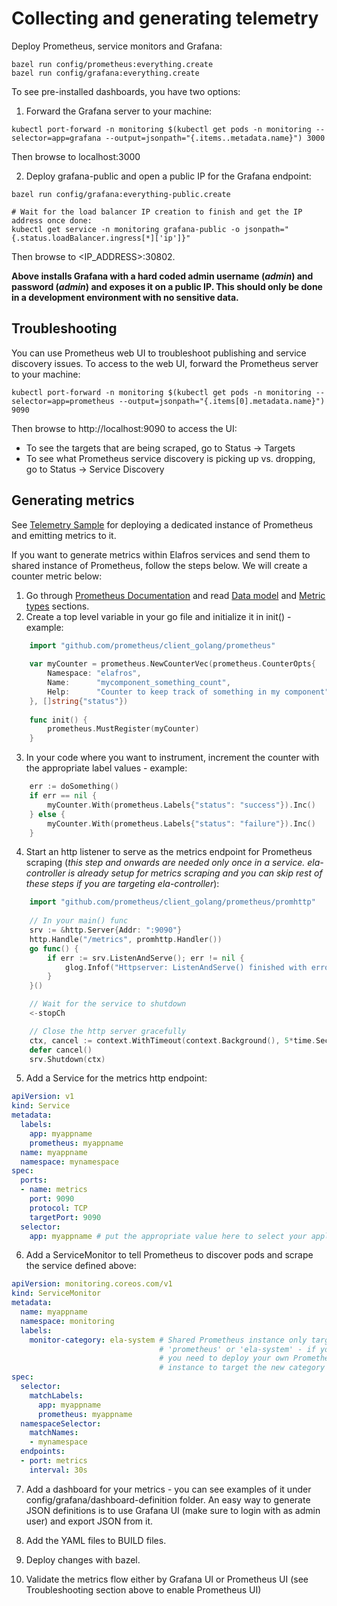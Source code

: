 # Collecting and generating telemetry

Deploy Prometheus, service monitors and Grafana:
```shell
bazel run config/prometheus:everything.create
bazel run config/grafana:everything.create
```

To see pre-installed dashboards, you have two options:
1. Forward the Grafana server to your machine:

```shell
kubectl port-forward -n monitoring $(kubectl get pods -n monitoring --selector=app=grafana --output=jsonpath="{.items..metadata.name}") 3000
```

Then browse to localhost:3000

2. Deploy grafana-public and open a public IP for the Grafana endpoint:

```shell
bazel run config/grafana:everything-public.create

# Wait for the load balancer IP creation to finish and get the IP address once done:
kubectl get service -n monitoring grafana-public -o jsonpath="{.status.loadBalancer.ingress[*]['ip']}"
```

Then browse to <IP_ADDRESS>:30802.

**Above installs Grafana with a hard coded admin username (_admin_) and password (_admin_) 
and exposes it on a public IP. This should only be done in a development environment with no sensitive data.**

## Troubleshooting

You can use Prometheus web UI to troubleshoot publishing and service discovery issues. 
To access to the web UI, forward the Prometheus server to your machine:

```shell
kubectl port-forward -n monitoring $(kubectl get pods -n monitoring --selector=app=prometheus --output=jsonpath="{.items[0].metadata.name}") 9090
```

Then browse to http://localhost:9090 to access the UI:
* To see the targets that are being scraped, go to Status -> Targets
* To see what Prometheus service discovery is picking up vs. dropping, go to Status -> Service Discovery

## Generating metrics

See [Telemetry Sample](../sample/telemetrysample/README.md) for deploying a dedicated instance of Prometheus 
and emitting metrics to it.

If you want to generate metrics within Elafros services and send them to shared instance of Prometheus, 
follow the steps below. We will create a counter metric below:
1. Go through [Prometheus Documentation](https://prometheus.io/docs/introduction/overview/) 
and read [Data model](https://prometheus.io/docs/concepts/data_model/) and 
[Metric types](https://prometheus.io/docs/concepts/metric_types/) sections.
2. Create a top level variable in your go file and initialize it in init() - example:

```go
    import "github.com/prometheus/client_golang/prometheus"
    
    var myCounter = prometheus.NewCounterVec(prometheus.CounterOpts{
        Namespace: "elafros",
        Name:      "mycomponent_something_count",
        Help:      "Counter to keep track of something in my component",
    }, []string{"status"})
    
    func init() {
        prometheus.MustRegister(myCounter)
    }
```
3. In your code where you want to instrument, increment the counter with the appropriate label values - example:

```go
    err := doSomething()
    if err == nil {
        myCounter.With(prometheus.Labels{"status": "success"}).Inc()
    } else {
        myCounter.With(prometheus.Labels{"status": "failure"}).Inc()
    }
```
4. Start an http listener to serve as the metrics endpoint for Prometheus scraping (_this step and onwards are needed 
only once in a service. ela-controller is already setup for metrics scraping and you can skip rest of these steps
if you are targeting ela-controller_):

```go
    import "github.com/prometheus/client_golang/prometheus/promhttp"
    
    // In your main() func
    srv := &http.Server{Addr: ":9090"}
    http.Handle("/metrics", promhttp.Handler())
    go func() {
        if err := srv.ListenAndServe(); err != nil {
            glog.Infof("Httpserver: ListenAndServe() finished with error: %s", err)
        }
    }()

    // Wait for the service to shutdown
    <-stopCh

    // Close the http server gracefully
    ctx, cancel := context.WithTimeout(context.Background(), 5*time.Second)
    defer cancel()
    srv.Shutdown(ctx)

```

5. Add a Service for the metrics http endpoint:

```yaml
apiVersion: v1
kind: Service
metadata:
  labels:
    app: myappname
    prometheus: myappname
  name: myappname
  namespace: mynamespace
spec:
  ports:
  - name: metrics
    port: 9090
    protocol: TCP
    targetPort: 9090
  selector:
    app: myappname # put the appropriate value here to select your application
```

6. Add a ServiceMonitor to tell Prometheus to discover pods and scrape the service defined above:

```yaml
apiVersion: monitoring.coreos.com/v1
kind: ServiceMonitor
metadata:
  name: myappname
  namespace: monitoring
  labels:
    monitor-category: ela-system # Shared Prometheus instance only targets 'k8s', 'istio', 'node',
                                 # 'prometheus' or 'ela-system' - if you pick something else, 
                                 # you need to deploy your own Prometheus instance or edit shared
                                 # instance to target the new category
spec:
  selector:
    matchLabels:
      app: myappname
      prometheus: myappname
  namespaceSelector:
    matchNames:
    - mynamespace
  endpoints:
  - port: metrics
    interval: 30s
```

7. Add a dashboard for your metrics - you can see examples of it under 
config/grafana/dashboard-definition folder. An easy way to generate JSON 
definitions is to use Grafana UI (make sure to login with as admin user) and export JSON from it.

8. Add the YAML files to BUILD files.

9. Deploy changes with bazel.

10. Validate the metrics flow either by Grafana UI or Prometheus UI (see Troubleshooting section 
above to enable Prometheus UI)